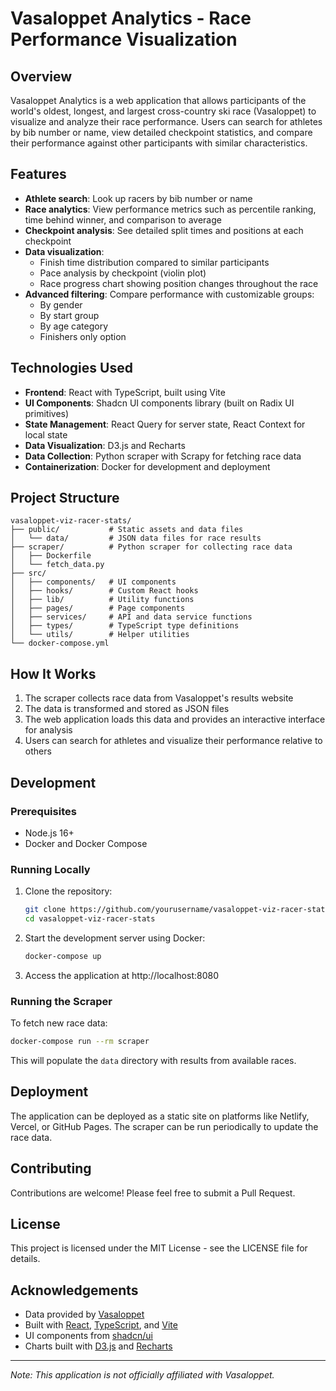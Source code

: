 
# Vasaloppet Analytics - Race Performance Visualization

## Overview

Vasaloppet Analytics is a web application that allows participants of the world's oldest, longest, and largest cross-country ski race (Vasaloppet) to visualize and analyze their race performance. Users can search for athletes by bib number or name, view detailed checkpoint statistics, and compare their performance against other participants with similar characteristics.

## Features

- **Athlete search**: Look up racers by bib number or name
- **Race analytics**: View performance metrics such as percentile ranking, time behind winner, and comparison to average
- **Checkpoint analysis**: See detailed split times and positions at each checkpoint
- **Data visualization**:
  - Finish time distribution compared to similar participants
  - Pace analysis by checkpoint (violin plot)
  - Race progress chart showing position changes throughout the race
- **Advanced filtering**: Compare performance with customizable groups:
  - By gender
  - By start group
  - By age category
  - Finishers only option

## Technologies Used

- **Frontend**: React with TypeScript, built using Vite
- **UI Components**: Shadcn UI components library (built on Radix UI primitives)
- **State Management**: React Query for server state, React Context for local state
- **Data Visualization**: D3.js and Recharts
- **Data Collection**: Python scraper with Scrapy for fetching race data
- **Containerization**: Docker for development and deployment

## Project Structure

```
vasaloppet-viz-racer-stats/
├── public/           # Static assets and data files
│   └── data/         # JSON data files for race results
├── scraper/          # Python scraper for collecting race data
│   ├── Dockerfile
│   └── fetch_data.py
├── src/
│   ├── components/   # UI components
│   ├── hooks/        # Custom React hooks
│   ├── lib/          # Utility functions
│   ├── pages/        # Page components
│   ├── services/     # API and data service functions
│   ├── types/        # TypeScript type definitions
│   └── utils/        # Helper utilities
└── docker-compose.yml
```

## How It Works

1. The scraper collects race data from Vasaloppet's results website
2. The data is transformed and stored as JSON files
3. The web application loads this data and provides an interactive interface for analysis
4. Users can search for athletes and visualize their performance relative to others

## Development

### Prerequisites

- Node.js 16+
- Docker and Docker Compose

### Running Locally

1. Clone the repository:
   ```bash
   git clone https://github.com/yourusername/vasaloppet-viz-racer-stats.git
   cd vasaloppet-viz-racer-stats
   ```

2. Start the development server using Docker:
   ```bash
   docker-compose up
   ```

3. Access the application at http://localhost:8080

### Running the Scraper

To fetch new race data:

```bash
docker-compose run --rm scraper
```

This will populate the `data` directory with results from available races.

## Deployment

The application can be deployed as a static site on platforms like Netlify, Vercel, or GitHub Pages. The scraper can be run periodically to update the race data.

## Contributing

Contributions are welcome! Please feel free to submit a Pull Request.

## License

This project is licensed under the MIT License - see the LICENSE file for details.

## Acknowledgements

- Data provided by [Vasaloppet](https://results.vasaloppet.se/)
- Built with [React](https://reactjs.org/), [TypeScript](https://www.typescriptlang.org/), and [Vite](https://vitejs.dev/)
- UI components from [shadcn/ui](https://ui.shadcn.com/)
- Charts built with [D3.js](https://d3js.org/) and [Recharts](https://recharts.org/)

---

*Note: This application is not officially affiliated with Vasaloppet.*
